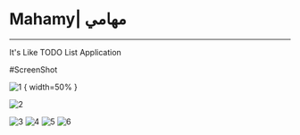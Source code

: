 # Mahamy| مهامي
---
It's Like TODO List Application 

#ScreenShot 

![1](https://user-images.githubusercontent.com/60572628/150840945-61c18edf-d450-42ae-9471-e468ed6bd9ce.png ) { width=50% }



![2](https://user-images.githubusercontent.com/60572628/150840950-81c81b14-402b-4262-9efd-0b027ce0ca51.png)

![3](https://user-images.githubusercontent.com/60572628/150840956-a1faca39-a1af-427a-9a72-e2f1cb376b7b.png)
![4](https://user-images.githubusercontent.com/60572628/150840962-836b2f05-41a5-4905-996f-baff900b6cc5.png)
![5](https://user-images.githubusercontent.com/60572628/150840965-92764bbf-df3b-4502-9989-7b816b7e8d6d.png)
![6](https://user-images.githubusercontent.com/60572628/150840971-97f6d150-de0f-4043-a15a-3b10ef4a0bc8.png)
